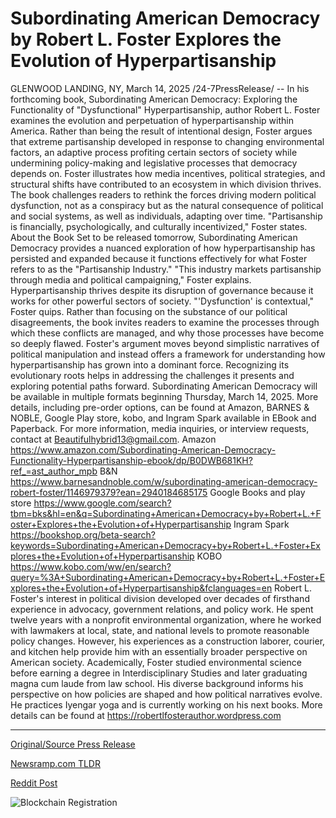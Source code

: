 # Subordinating American Democracy by Robert L. Foster Explores the Evolution of Hyperpartisanship

GLENWOOD LANDING, NY, March 14, 2025 /24-7PressRelease/ -- In his forthcoming book, Subordinating American Democracy: Exploring the Functionality of "Dysfunctional" Hyperpartisanship, author Robert L. Foster examines the evolution and perpetuation of hyperpartisanship within America. Rather than being the result of intentional design, Foster argues that extreme partisanship developed in response to changing environmental factors, an adaptive process profiting certain sectors of society while undermining policy-making and legislative processes that democracy depends on.  Foster illustrates how media incentives, political strategies, and structural shifts have contributed to an ecosystem in which division thrives. The book challenges readers to rethink the forces driving modern political dysfunction, not as a conspiracy but as the natural consequence of political and social systems, as well as individuals, adapting over time. "Partisanship is financially, psychologically, and culturally incentivized," Foster states.  About the Book  Set to be released tomorrow, Subordinating American Democracy provides a nuanced exploration of how hyperpartisanship has persisted and expanded because it functions effectively for what Foster refers to as the "Partisanship Industry." "This industry markets partisanship through media and political campaigning," Foster explains. Hyperpartisanship thrives despite its disruption of governance because it works for other powerful sectors of society. "'Dysfunction' is contextual," Foster quips.   Rather than focusing on the substance of our political disagreements, the book invites readers to examine the processes through which these conflicts are managed, and why those processes have become so deeply flawed.  Foster's argument moves beyond simplistic narratives of political manipulation and instead offers a framework for understanding how hyperpartisanship has grown into a dominant force. Recognizing its evolutionary roots helps in addressing the challenges it presents and exploring potential paths forward.  Subordinating American Democracy will be available in multiple formats beginning Thursday, March 14, 2025. More details, including pre-order options, can be found at Amazon, BARNES & NOBLE, Google Play store, kobo, and Ingram Spark available in EBook and Paperback. For more information, media inquiries, or interview requests, contact at Beautifulhybrid13@gmail.com.  Amazon https://www.amazon.com/Subordinating-American-Democracy-Functionality-Hyperpartisanship-ebook/dp/B0DWB681KH?ref_=ast_author_mpb  B&N  https://www.barnesandnoble.com/w/subordinating-american-democracy-robert-foster/1146979379?ean=2940184685175  Google Books and play store https://www.google.com/search?tbm=bks&hl=en&q=Subordinating+American+Democracy+by+Robert+L.+Foster+Explores+the+Evolution+of+Hyperpartisanship  Ingram Spark https://bookshop.org/beta-search?keywords=Subordinating+American+Democracy+by+Robert+L.+Foster+Explores+the+Evolution+of+Hyperpartisanship  KOBO https://www.kobo.com/ww/en/search?query=%3A+Subordinating+American+Democracy+by+Robert+L.+Foster+Explores+the+Evolution+of+Hyperpartisanship&fclanguages=en  Robert L. Foster's interest in political division developed over decades of firsthand experience in advocacy, government relations, and policy work. He spent twelve years with a nonprofit environmental organization, where he worked with lawmakers at local, state, and national levels to promote reasonable policy changes. However, his experiences as a construction laborer, courier, and kitchen help provide him with an essentially broader perspective on American society.  Academically, Foster studied environmental science before earning a degree in Interdisciplinary Studies and later graduating magna cum laude from law school. His diverse background informs his perspective on how policies are shaped and how political narratives evolve. He practices Iyengar yoga and is currently working on his next books. More details can be found at https://robertlfosterauthor.wordpress.com 

---

[Original/Source Press Release](https://www.24-7pressrelease.com/press-release/520632/subordinating-american-democracy-by-robert-l-foster-explores-the-evolution-of-hyperpartisanship)
                    

[Newsramp.com TLDR](https://newsramp.com/curated-news/author-robert-l-foster-explores-evolution-of-hyperpartisanship-in-new-book/dc815ce97f4e4109e563a3d967a277ca) 

 



[Reddit Post](https://www.reddit.com/r/BookNews/comments/1jay85d/author_robert_l_foster_explores_evolution_of/) 



![Blockchain Registration](https://cdn.newsramp.app/24-7PressRelease/qrcode/253/14/maskhiMO.webp)